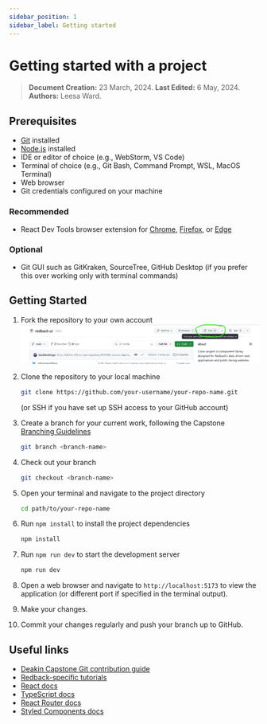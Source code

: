 ```yaml
---
sidebar_position: 1
sidebar_label: Getting started
---
```


# Getting started with a project

> **Document Creation:** 23 March, 2024. **Last Edited:** 6 May, 2024. **Authors:** Leesa Ward.

## Prerequisites
- [Git](https://git-scm.com/downloads) installed
- [Node.js](https://nodejs.org/en/download/current) installed
- IDE or editor of choice (e.g., WebStorm, VS Code)
- Terminal of choice (e.g., Git Bash, Command Prompt, WSL, MacOS Terminal)
- Web browser
- Git credentials configured on your machine

### Recommended
- React Dev Tools browser extension for [Chrome](https://chrome.google.com/webstore/detail/react-developer-tools/fmkadmapgofadopljbjfkapdkoienihi), [Firefox](https://addons.mozilla.org/en-US/firefox/addon/react-devtools/), or [Edge](https://microsoftedge.microsoft.com/addons/detail/react-developer-tools/gpphkfbcpidddadnkolkpfckpihlkkil)

### Optional
- Git GUI such as GitKraken, SourceTree, GitHub Desktop (if you prefer this over working only with terminal commands)

## Getting Started
1. Fork the repository to your own account
   ![Screenshot of how to fork a repo](./img/fork-example.png)

2. Clone the repository to your local machine
    ```bash
    git clone https://github.com/your-username/your-repo-name.git
    ```
   (or SSH if you have set up SSH access to your GitHub account)
3. Create a branch for your current work, following the Capstone [Branching Guidelines](https://verdant-raindrop-f3e404.netlify.app/processes/quality-assurance/git-contributions-guide/#branching-guidelines)
    ```bash
    git branch <branch-name>
    ```
4. Check out your branch
    ```bash
    git checkout <branch-name>
    ```
5. Open your terminal and navigate to the project directory
    ```bash
    cd path/to/your-repo-name
    ```
6. Run `npm install` to install the project dependencies
    ```bash
   npm install
    ```
7. Run `npm run dev` to start the development server
    ```bash
    npm run dev
    ```
8. Open a web browser and navigate to `http://localhost:5173` to view the application (or different port if specified in the terminal output).
9. Make your changes.
10. Commit your changes regularly and push your branch up to GitHub.


## Useful links
- [Deakin Capstone Git contribution guide](https://verdant-raindrop-f3e404.netlify.app/processes/quality-assurance/git-contributions-guide/)
- [Redback-specific tutorials](help/tutorials.md)
- [React docs](https://react.dev/)
- [TypeScript docs](https://www.typescriptlang.org/docs/)
- [React Router docs](https://reactrouter.com/)
- [Styled Components docs](https://styled-components.com/)
